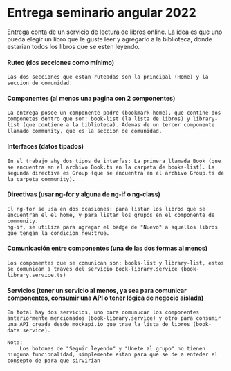 # Entrega seminario angular 2022
Entrega conta de un servicio de lectura de libros online. 
La idea es que uno pueda elegir un libro que le guste leer y agregarlo a la biblioteca, donde estarian todos los libros que se esten leyendo. 

#### Ruteo (dos secciones como mínimo)
    Las dos secciones que estan ruteadas son la principal (Home) y la seccion de comunidad.
#### Componentes (al menos una pagina con 2 componentes)
    La entrega posee un componente padre (bookmark-home), que contine dos componetes dentro que son: book-list (la lista de libros) y library-list (que contiene a la biblioteca). Ademas de un tercer componente llamado community, que es la seccion de comunidad.
#### Interfaces (datos tipados)
    En el trabajo ahy dos tipos de interfas: La primera llamada Book (que se encuentra en el archivo Book.ts en la carpeta de books-list). La segunda directiva es Group (que se encuentra en el archivo Group.ts de la carpeta community).
#### Directivas (usar ng-for y alguna de ng-if o ng-class)
    El ng-for se usa en dos ocasiones: para listar los libros que se encuentran el el home, y para listar los grupos en el componente de community.
    ng-if, se utiliza para agregar el badge de "Nuevo" a aquellos libros que tengan la condicion new:true.
#### Comunicación entre componentes (una de las dos formas al menos)
    Los componentes que se comunican son: books-list y library-list, estos se comunican a traves del servicio book-library.service (book-library.service.ts)
#### Servicios (tener un servicio al menos, ya sea para comunicar componentes, consumir una API o tener lógica de negocio aislada)
    En total hay dos servicios, uno para comunucar los componentes anteriormente mencionados (book-library.service) y otro para consumir una API creada desde mockapi.io que trae la lista de libros (book-data.service).


```
Nota: 
    Los botones de "Seguir leyendo" y "Unete al grupo" no tienen ninguna funcionalidad, simplemente estan para que se de a enteder el consepto de para que sirvirian 

```


